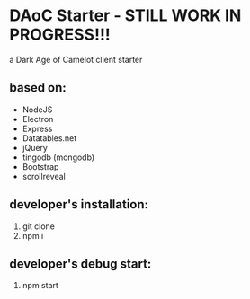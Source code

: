 # DAoC Starter - STILL WORK IN PROGRESS!!!
a Dark Age of Camelot client starter

## based on:

+ NodeJS
+ Electron
+ Express
+ Datatables.net
+ jQuery
+ tingodb (mongodb)
+ Bootstrap
+ scrollreveal

## developer's installation:

1. git clone
2. npm i

## developer's debug start:

1. npm start

